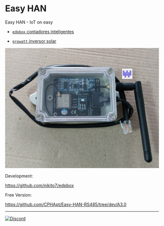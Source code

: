 # Easy HAN

Easy HAN - IoT on easy

- [```edpbox``` contadores inteligentes](./edpbox/)

- [```growatt``` inversor solar](./growatt/)

![Easy HAN RS485](./easy-han-20221107-1.jpg)

Development:

https://github.com/nikito7/edpbox

Free Version:

https://github.com/CPHApt/Easy-HAN-RS485/tree/dev/A3.0

---

[![Discord](https://img.shields.io/discord/494714310518505472?style=plastic&logo=discord)](https://discord.gg/Mh9mTEA) 

